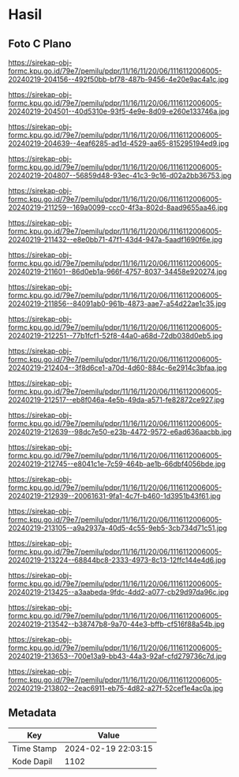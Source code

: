 # Hasil

## Foto C Plano

https://sirekap-obj-formc.kpu.go.id/79e7/pemilu/pdpr/11/16/11/20/06/1116112006005-20240219-204156--492f50bb-bf78-487b-9456-4e20e9ac4a1c.jpg

https://sirekap-obj-formc.kpu.go.id/79e7/pemilu/pdpr/11/16/11/20/06/1116112006005-20240219-204501--40d5310e-93f5-4e9e-8d09-e260e133746a.jpg

https://sirekap-obj-formc.kpu.go.id/79e7/pemilu/pdpr/11/16/11/20/06/1116112006005-20240219-204639--4eaf6285-ad1d-4529-aa65-815295194ed9.jpg

https://sirekap-obj-formc.kpu.go.id/79e7/pemilu/pdpr/11/16/11/20/06/1116112006005-20240219-204807--56859d48-93ec-41c3-9c16-d02a2bb36753.jpg

https://sirekap-obj-formc.kpu.go.id/79e7/pemilu/pdpr/11/16/11/20/06/1116112006005-20240219-211259--169a0099-ccc0-4f3a-802d-8aad9655aa46.jpg

https://sirekap-obj-formc.kpu.go.id/79e7/pemilu/pdpr/11/16/11/20/06/1116112006005-20240219-211432--e8e0bb71-47f1-43d4-947a-5aadf1690f6e.jpg

https://sirekap-obj-formc.kpu.go.id/79e7/pemilu/pdpr/11/16/11/20/06/1116112006005-20240219-211601--86d0eb1a-966f-4757-8037-34458e920274.jpg

https://sirekap-obj-formc.kpu.go.id/79e7/pemilu/pdpr/11/16/11/20/06/1116112006005-20240219-211856--84091ab0-961b-4873-aae7-a54d22ae1c35.jpg

https://sirekap-obj-formc.kpu.go.id/79e7/pemilu/pdpr/11/16/11/20/06/1116112006005-20240219-212251--77b1fcf1-52f8-44a0-a68d-72db038d0eb5.jpg

https://sirekap-obj-formc.kpu.go.id/79e7/pemilu/pdpr/11/16/11/20/06/1116112006005-20240219-212404--3f8d6ce1-a70d-4d60-884c-6e2914c3bfaa.jpg

https://sirekap-obj-formc.kpu.go.id/79e7/pemilu/pdpr/11/16/11/20/06/1116112006005-20240219-212517--eb8f046a-4e5b-49da-a571-fe82872ce927.jpg

https://sirekap-obj-formc.kpu.go.id/79e7/pemilu/pdpr/11/16/11/20/06/1116112006005-20240219-212639--98dc7e50-e23b-4472-9572-e6ad636aacbb.jpg

https://sirekap-obj-formc.kpu.go.id/79e7/pemilu/pdpr/11/16/11/20/06/1116112006005-20240219-212745--e8041c1e-7c59-464b-ae1b-66dbf4056bde.jpg

https://sirekap-obj-formc.kpu.go.id/79e7/pemilu/pdpr/11/16/11/20/06/1116112006005-20240219-212939--20061631-9fa1-4c7f-b460-1d3951b43f61.jpg

https://sirekap-obj-formc.kpu.go.id/79e7/pemilu/pdpr/11/16/11/20/06/1116112006005-20240219-213105--a9a2937a-40d5-4c55-9eb5-3cb734d71c51.jpg

https://sirekap-obj-formc.kpu.go.id/79e7/pemilu/pdpr/11/16/11/20/06/1116112006005-20240219-213224--68844bc8-2333-4973-8c13-12ffc144e4d6.jpg

https://sirekap-obj-formc.kpu.go.id/79e7/pemilu/pdpr/11/16/11/20/06/1116112006005-20240219-213425--a3aabeda-9fdc-4dd2-a077-cb29d97da96c.jpg

https://sirekap-obj-formc.kpu.go.id/79e7/pemilu/pdpr/11/16/11/20/06/1116112006005-20240219-213542--b38747b8-9a70-44e3-bffb-cf516f88a54b.jpg

https://sirekap-obj-formc.kpu.go.id/79e7/pemilu/pdpr/11/16/11/20/06/1116112006005-20240219-213653--700e13a9-bb43-44a3-92af-cfd279736c7d.jpg

https://sirekap-obj-formc.kpu.go.id/79e7/pemilu/pdpr/11/16/11/20/06/1116112006005-20240219-213802--2eac6911-eb75-4d82-a27f-52cef1e4ac0a.jpg


## Metadata

| Key        | Value               |
| ---------- | ------------------- |
| Time Stamp | 2024-02-19 22:03:15 |
| Kode Dapil | 1102                |



